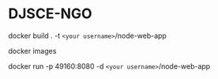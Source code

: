 # DJSCE-NGO

docker build . -t `<your username>`/node-web-app

docker images

docker run -p 49160:8080 -d `<your username>`/node-web-app

